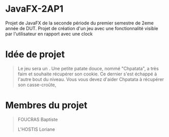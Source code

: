 # JavaFX-2AP1

Projet de JavaFX de la seconde période du premier semestre de 2eme année de DUT.
Projet de création d'un jeu avec une fonctionnalité visible par l'utilisateur en rapport avec une clock

# Idée de projet
>
> Le jeu sera un . Une petite patate douce, nommé "Chpatata", a très faim et souhaite récupérer son cookie. Ce dernier s'est échappé à l'autre bout du niveau.
> Vous vous devez d'aider Chpatata à récupérer son casse-croûte,
>

# Membres du projet
> 
> FOUCRAS Baptiste
>
> L'HOSTIS Loriane
